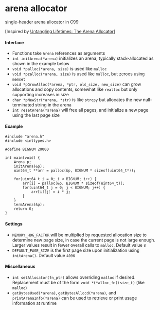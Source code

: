 # arena allocator
single-header arena allocator in C99

[Inspired by [Untangling Lifetimes: The Arena Allocator](https://www.rfleury.com/p/untangling-lifetimes-the-arena-allocator)]

#### Interface
- Functions take `Arena` references as arguments
- `int initArena(*arena)` initializes an arena, typically stack-allocated as shown in the example below
- `void *palloc(*arena, size)` is used like `malloc`
- `void *pzalloc(*arena, size)` is used like `malloc`, but zeroes using `memset`
- `void *pGrowAlloc(*arena, *ptr, old_size, new_size)`  can grow allocations and copy contents, somewhat like `realloc` but only supporting increases in size
- `char *pNewStr(*arena, *str)` is like `strcpy` but allocates the new null-terminated string in the arena
- `int resetArena(*arena)` will free all pages, and initialize a new page using the last page size

#### Example
```
#include "arena.h"
#include <inttypes.h>

#define BIGNUM 20000

int main(void) {
	Arena p;
	initArena(&p);
	uint64_t **arr = palloc(&p, BIGNUM * sizeof(uint64_t*));

	for(uint64_t i = 0; i < BIGNUM; i++) {
		arr[i] = palloc(&p, BIGNUM * sizeof(uint64_t));
		for(uint64_t j = 0; j < BIGNUM; j++) {
			arr[i][j] = i * j;
		}
	}
	termArena(&p);
	return 0;
}
```

#### Settings
- `MEMORY_HOG_FACTOR` will be multiplied by requested allocation size to determine new page size, in case the current page is not large enough. Larger values result in fewer overall calls to `malloc`. Default value `8`
- `DEFAULT_PAGE_SIZE` is the first page size upon initialization using `initArena()`. Default value `4096`

#### Miscellaneous
- `int setAllocator(fn_ptr)` allows overriding `malloc` if desired. Replacement must be of the form `void *(*alloc_fn)(size_t)` (like `malloc`)
- `getBytesUsed(*arena)`, `getBytesAllocd(*arena)`, and `printArenaInfo(*arena)` can be used to retrieve or print usage information at runtime
